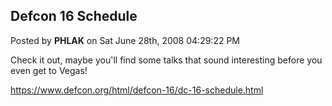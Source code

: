 ## Defcon 16 Schedule
Posted by **PHLAK** on Sat June 28th, 2008 04:29:22 PM

Check it out, maybe you'll find some talks that sound interesting before you even get to Vegas!

<https://www.defcon.org/html/defcon-16/dc-16-schedule.html>
